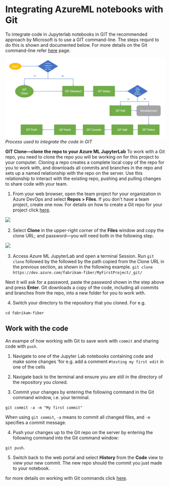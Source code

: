 # Integrating AzureML notebooks with Git

To integrate code in Jupyterlab notebooks in GIT the recommended approach by Microsoft is to use a GIT command-line. 
The steps requrd to do this is shown and documented below. For more details on the Git command-line refer [here](https://github.com/felicity-borg/Microsoft-TDSP/blob/master/Docs/createRepo.md) page. 

![](https://github.com/felicity-borg/Microsoft-TDSP/blob/master/Docs/media/resources/git-integration.PNG?raw=true)
*Process used to integrate the code in GIT*

**GIT Clone—clone the repo to your Azure ML JupyterLab**
To work with a Git repo, you need to clone the repo you will be working on for this project to your computer. Cloning a repo creates a complete local copy of the repo for you to work with, and downloads all commits and branches in the repo and sets up a named relationship with the repo on the server. Use this relationship to interact with the existing repo, pushing and pulling changes to share code with your team.

1. From your web browser, open the team project for your organization in Azure DevOps and select **Repos > Files**. If you don't have a team project, create one now.
For details on how to create a Git repo for your project click [here](https://github.com/felicity-borg/Microsoft-TDSP/blob/master/Docs/createRepo.md).

![](https://docs.microsoft.com/en-us/azure/devops/repos/get-started/media/clone-repo/repos-files.png?view=azure-devops)

2. Select **Clone** in the upper-right corner of the **Files** window and copy the clone URL; and password—you will need both in the following step. 

![](https://docs.microsoft.com/en-us/azure/devops/repos/get-started/media/clone-repo/clone-repo.png?view=azure-devops)

3. Access Azure ML JupyterLab and open a terminal Session. Run `git clone` followed by the followed by the path copied from the Clone URL in the previous section, as shown in the following example.
`git clone https://dev.azure.com/fabrikam-fiber/MyFirstProject/_git/`

Next it will ask for a password, paste the password shown in the step above and press **Enter**. 
Git downloads a copy of the code, including all commits and branches from the repo, into a new folder for you to work with.

4. Switch your directory to the repository that you cloned. For e.g. 

`cd fabrikam-fiber`

## Work with the code

An exampe of how working with Git to save work with `commit` and sharing code with `push`. 

1. Navigate to one of the Jupyter Lab notebooks containing code and make some changes 'for e.g. add a comment `#testing my first edit` in one of the cells

2. Navigate back to the terminal and ensure you are still in the directory of the repository you cloned. 

3. Commit your changes by entering the following command in the Git command window, i.e. your terminal. 

`git commit -a -m "My first commit"`

When using `git commit`, `-a` means to commit all changed files, and `-m` specifies a commit message.

4. Push your changes up to the Git repo on the server by entering the following command into the Git command window:

`git push`. 

5. Switch back to the web portal and select **History** from the **Code** view to view your new commit. The new repo should the commit you just made to your notebook.

for more details on working with Git commands click [here](https://docs.microsoft.com/en-us/azure/devops/repos/git/?view=azure-devops).
